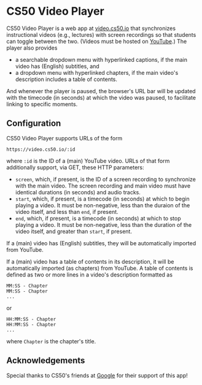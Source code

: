 # CS50 Video Player

CS50 Video Player is a web app at [video.cs50.io](https://video.cs50.io/) that synchronizes instructional videos (e.g., lectures) with screen recordings so that students can toggle between the two. (Videos must be hosted on [YouTube](https://www.youtube.com/).) The player also provides

* a searchable dropdown menu with hyperlinked captions, if the main video has (English) subtitles, and
* a dropdown menu with hyperlinked chapters, if the main video's description includes a table of contents.

And whenever the player is paused, the browser's URL bar will be updated with the timecode (in seconds) at which the video was paused, to facilitate linking to specific moments.

## Configuration

CS50 Video Player supports URLs of the form

```
https://video.cs50.io/:id
```

where `:id` is the ID of a (main) YouTube video. URLs of that form additionally support, via GET, these HTTP parameters:

* `screen`, which, if present, is the ID of a screen recording to synchronize with the main video. The screen recording and main video must have identical durations (in seconds) and audio tracks.
* `start`, which, if present, is a timecode (in seconds) at which to begin playing a video. It must be non-negative, less than the duraion of the video itself, and less than `end`, if present.
* `end`, which, if present, is a timecode (in seconds) at which to stop playing a video. It must be non-negative, less than the duration of the video itself, and greater than `start`, if present.

If a (main) video has (English) subtitles, they will be automatically imported from YouTube.

If a (main) video has a table of contents in its description, it will be automatically imported (as chapters) from YouTube. A table of contents is defined as two or more lines in a video's description formatted as

```
MM:SS - Chapter
MM:SS - Chapter
...
```

or

```
HH:MM:SS - Chapter
HH:MM:SS - Chapter
...
```

where `Chapter` is the chapter's title.

## Acknowledgements

Special thanks to CS50's friends at [Google](https://www.google.com/) for their support of this app!
